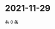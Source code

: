 # 2021-11-29

共 0 条

<!-- BEGIN WEIBO -->
<!-- 最后更新时间 Mon Nov 29 2021 12:01:25 GMT+0800 (China Standard Time) -->

<!-- END WEIBO -->
